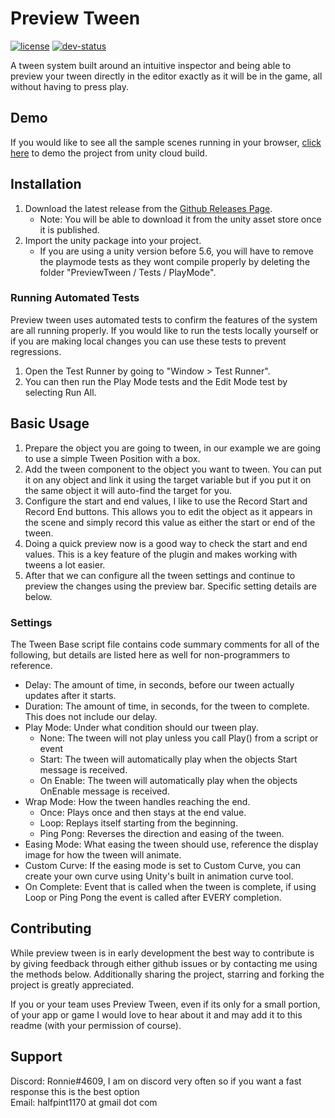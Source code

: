 # Preview Tween
[![license](https://img.shields.io/github/license/mashape/apistatus.svg)](LICENSE)
[![dev-status](https://img.shields.io/badge/dev%20status-early%20development-orange.svg)]()

A tween system built around an intuitive inspector and being able to preview your tween directly in the editor exactly as it will be in the game, all without having to press play.

## Demo
If you would like to see all the sample scenes running in your browser, [click here](https://developer.cloud.unity3d.com/share/-J0p_5e0IG/) to demo the project from unity cloud build.

## Installation
1. Download the latest release from the [Github Releases Page](https://github.com/miniscruff/preview-tween/releases).
   * Note: You will be able to download it from the unity asset store once it is published.
1. Import the unity package into your project.
   * If you are using a unity version before 5.6, you will have to remove the playmode tests as they wont compile properly by deleting the folder "PreviewTween / Tests / PlayMode".

### Running Automated Tests
Preview tween uses automated tests to confirm the features of the system are all running properly. If you would like to run the tests locally yourself or if you are making local changes you can use these tests to prevent regressions.
1. Open the Test Runner by going to "Window > Test Runner".
1. You can then run the Play Mode tests and the Edit Mode test by selecting Run All.

## Basic Usage
1. Prepare the object you are going to tween, in our example we are going to use a simple Tween Position with a box.
1. Add the tween component to the object you want to tween. You can put it on any object and link it using the target variable but if you put it on the same object it will auto-find the target for you.
1. Configure the start and end values, I like to use the Record Start and Record End buttons. This allows you to edit the object as it appears in the scene and simply record this value as either the start or end of the tween.
1. Doing a quick preview now is a good way to check the start and end values. This is a key feature of the plugin and makes working with tweens a lot easier.
1. After that we can configure all the tween settings and continue to preview the changes using the preview bar. Specific setting details are below.

### Settings
The Tween Base script file contains code summary comments for all of the following, but details are listed here as well for non-programmers to reference.
* Delay: The amount of time, in seconds, before our tween actually updates after it starts.
* Duration: The amount of time, in seconds, for the tween to complete. This does not include our delay.
* Play Mode: Under what condition should our tween play.
   * None: The tween will not play unless you call Play() from a script or event
   * Start: The tween will automatically play when the objects Start message is received.
   * On Enable: The tween will automatically play when the objects OnEnable message is received.
* Wrap Mode: How the tween handles reaching the end.
   * Once: Plays once and then stays at the end value.
   * Loop: Replays itself starting from the beginning.
   * Ping Pong: Reverses the direction and easing of the tween.
* Easing Mode: What easing the tween should use, reference the display image for how the tween will animate.
* Custom Curve: If the easing mode is set to Custom Curve, you can create your own curve using Unity's built in animation curve tool. 
* On Complete: Event that is called when the tween is complete, if using Loop or Ping Pong the event is called after EVERY completion.

## Contributing
While preview tween is in early development the best way to contribute is by giving feedback through either github issues or by contacting me using the methods below. Additionally sharing the project, starring and forking the project is greatly appreciated.

If you or your team uses Preview Tween, even if its only for a small portion, of your app or game I would love to hear about it and may add it to this readme (with your permission of course).

## Support
Discord: Ronnie#4609, I am on discord very often so if you want a fast response this is the best option  
Email: halfpint1170 at gmail dot com